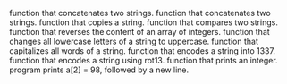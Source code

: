 function that concatenates two strings.
function that concatenates two strings.
function that copies a string.
function that compares two strings.
function that reverses the content of an array of integers.
function that changes all lowercase letters of a string to uppercase.
function that capitalizes all words of a string.
function that encodes a string into 1337.
function that encodes a string using rot13.
function that prints an integer.
program prints a[2] = 98, followed by a new line.